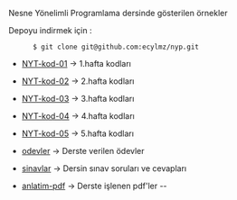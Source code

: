 Nesne Yönelimli Programlama dersinde gösterilen örnekler

Depoyu indirmek için :

          $ git clone git@github.com:ecylmz/nyp.git

- [NYT-kod-01](https://github.com/ecylmz/nyp/tree/master/NYT-kod-01) -> 1.hafta kodları

- [NYT-kod-02](https://github.com/ecylmz/nyp/tree/master/NYT-kod-02) -> 2.hafta kodları

- [NYT-kod-03](https://github.com/ecylmz/nyp/tree/master/NYT-kod-03) -> 3.hafta kodları

- [NYT-kod-04](https://github.com/ecylmz/nyp/tree/master/NYT-kod-04) -> 4.hafta kodları

- [NYT-kod-05](https://github.com/ecylmz/nyp/tree/master/NYT-kod-05) -> 5.hafta kodları

- [odevler](https://github.com/ecylmz/nyp/tree/master/odevler) -> Derste verilen ödevler

- [sinavlar](https://github.com/ecylmz/nyp/tree/master/sinavlar) -> Dersin sınav soruları ve cevapları

- [anlatim-pdf](https://github.com/ecylmz/nyp/tree/master/anlatim-pdf) -> Derste işlenen pdf'ler
--

